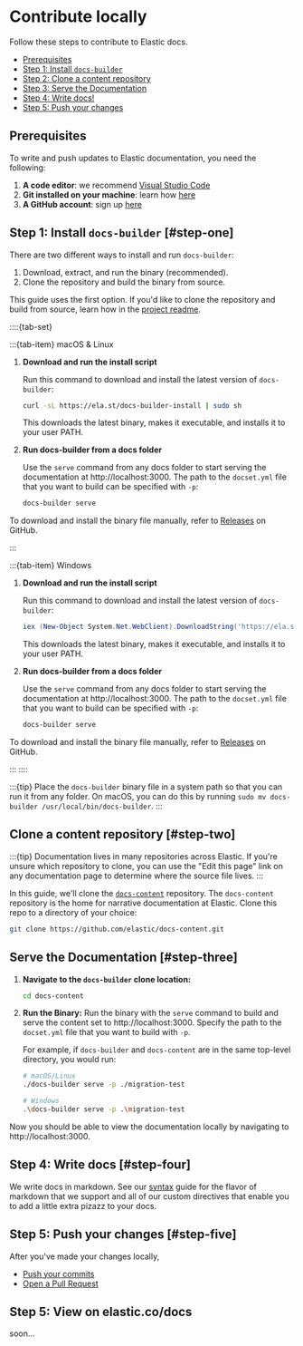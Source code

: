 # Contribute locally

Follow these steps to contribute to Elastic docs.

* [Prerequisites](#prerequisites)
* [Step 1: Install `docs-builder`](#step-one)
* [Step 2: Clone a content repository](#step-two)
* [Step 3: Serve the Documentation](#step-three)
* [Step 4: Write docs!](#step-four)
* [Step 5: Push your changes](#step-five)

## Prerequisites

To write and push updates to Elastic documentation, you need the following:

1. **A code editor**: we recommend [Visual Studio Code](https://code.visualstudio.com/download)
1. **Git installed on your machine**: learn how [here](https://github.com/git-guides/install-git)
1. **A GitHub account**: sign up [here](https://github.com/)

## Step 1: Install `docs-builder` [#step-one]

There are two different ways to install and run `docs-builder`:

1. Download, extract, and run the binary (recommended).
1. Clone the repository and build the binary from source.

This guide uses the first option. If you'd like to clone the repository and build from source, learn how in the [project readme](https://github.com/elastic/docs-builder?tab=readme-ov-file#docs-builder).

::::{tab-set}

:::{tab-item} macOS & Linux

1. **Download and run the install script**   

   Run this command to download and install the latest version of `docs-builder`:

   ```sh
   curl -sL https://ela.st/docs-builder-install | sudo sh
   ```
   This downloads the latest binary, makes it executable, and installs it to your user PATH.

2. **Run docs-builder from a docs folder**

   Use the `serve` command from any docs folder to start serving the documentation at http://localhost:3000. The path to the `docset.yml` file that you want to build can be specified with `-p`:

   ```sh
   docs-builder serve
   ```

To download and install the binary file manually, refer to [Releases](https://github.com/elastic/docs-builder/releases) on GitHub.

:::

:::{tab-item} Windows

1. **Download and run the install script**   

   Run this command to download and install the latest version of `docs-builder`:

   ```powershell
   iex (New-Object System.Net.WebClient).DownloadString('https://ela.st/docs-builder-install-win')
   ```

   This downloads the latest binary, makes it executable, and installs it to your user PATH.

2. **Run docs-builder from a docs folder**

   Use the `serve` command from any docs folder to start serving the documentation at http://localhost:3000. The path to the `docset.yml` file that you want to build can be specified with `-p`:

   ```sh
   docs-builder serve
   ```

To download and install the binary file manually, refer to [Releases](https://github.com/elastic/docs-builder/releases) on GitHub.

:::
::::

:::{tip}
Place the `docs-builder` binary file in a system path so that you can run it from any folder. On macOS, you can do this by running `sudo mv docs-builder /usr/local/bin/docs-builder`.
:::

## Clone a content repository [#step-two]

:::{tip}
Documentation lives in many repositories across Elastic. If you're unsure which repository to clone, you can use the "Edit this page" link on any documentation page to determine where the source file lives.
:::

In this guide, we'll clone the [`docs-content`](https://github.com/elastic/docs-content) repository. The `docs-content` repository is the home for narrative documentation at Elastic. Clone this repo to a directory of your choice:
```sh
git clone https://github.com/elastic/docs-content.git
```

## Serve the Documentation [#step-three]

1. **Navigate to the `docs-builder` clone location:**
   ```sh
   cd docs-content
   ```

1. **Run the Binary:**
   Run the binary with the `serve` command to build and serve the content set to http://localhost:3000. Specify the path to the `docset.yml` file that you want to build with `-p`.

   For example, if `docs-builder` and `docs-content` are in the same top-level directory, you would run:
   ```sh
   # macOS/Linux
   ./docs-builder serve -p ./migration-test

   # Windows
   .\docs-builder serve -p .\migration-test
   ```

Now you should be able to view the documentation locally by navigating to http://localhost:3000.

## Step 4: Write docs [#step-four]

We write docs in markdown. See our [syntax](../syntax/index.md) guide for the flavor of markdown that we support and all of our custom directives that enable you to add a little extra pizazz to your docs.

## Step 5: Push your changes [#step-five]

After you've made your changes locally,

* [Push your commits](https://docs.github.com/en/get-started/using-git/pushing-commits-to-a-remote-repository)
* [Open a Pull Request](https://docs.github.com/en/pull-requests/collaborating-with-pull-requests/proposing-changes-to-your-work-with-pull-requests/creating-a-pull-request)

## Step 5: View on elastic.co/docs

soon...
